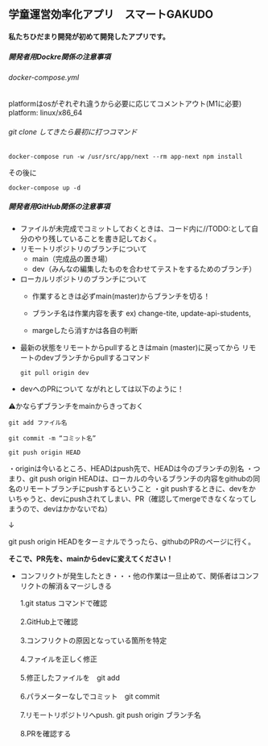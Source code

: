 ## 学童運営効率化アプリ　スマートGAKUDO

#### 私たちひだまり開発が初めて開発したアプリです。

##### 開発者用Dockre関係の注意事項

###### docker-compose.yml
platformはosがぞれぞれ違うから必要に応じてコメントアウト(M1に必要)
    platform: linux/x86_64 
###### git clone してきたら最初に打つコマンド
```docker-compose
docker-compose run -w /usr/src/app/next --rm app-next npm install
```
その後に
```docker-compose
docker-compose up -d
```
##### 開発者用GitHub関係の注意事項
- ファイルが未完成でコミットしておくときは、コード内に//TODO:として自分のやり残していることを書き記しておく。
- リモートリポジトリのブランチについて
    - main（完成品の置き場）
    - dev（みんなの編集したものを合わせてテストをするためのブランチ）
- ローカルリポジトリのブランチについて
    - 作業するときは必ずmain(master)からブランチを切る！
    
    - ブランチ名は作業内容を表す
    ex) change-tite, update-api-students,
    - margeしたら消すかは各自の判断
- 最新の状態をリモートからpullするときはmain (master)に戻ってから
  リモートのdevブランチからpullするコマンド
  ```git
  git pull origin dev
  ```
- devへのPRについて
ながれとしては以下のように！

⚠️かならずブランチをmainからきっておく

```git
git add ファイル名

git commit -m “コミット名”

git push origin HEAD
```
・originは今いるところ、HEADはpush先で、HEADは今のブランチの別名
・つまり、git push origin HEADは、ローカルの今いるブランチの内容をgithubの同名のリモートブランチにpushするということ
・git pushするときに、devをかいちゃうと、devにpushされてしまい、PR（確認してmergeできなくなってしまうので、devはかかないでね）

↓

git push origin HEADをターミナルでうったら、githubのPRのページに行く。

**そこで、PR先を、mainからdevに変えてください！**

- コンフリクトが発生したとき・・・他の作業は一旦止めて、関係者はコンフリクトの解消＆マージしきる

  1.git status コマンドで確認<br></br>
  2.GitHub上で確認<br></br>
  3.コンフリクトの原因となっている箇所を特定<br></br>
  4.ファイルを正しく修正<br></br>
  5.修正したファイルを　git add<br></br>
  6.パラメーターなしでコミット　git commit<br></br>
  7.リモートリポジトリへpush.    git push origin ブランチ名<br></br>
  8.PRを確認する
